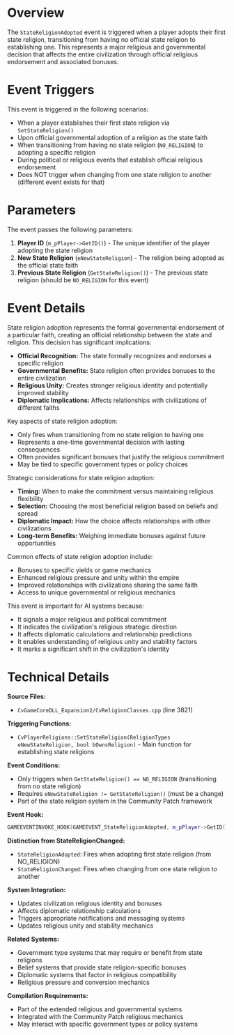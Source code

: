 # Overview

The `StateReligionAdopted` event is triggered when a player adopts their first state religion, transitioning from having no official state religion to establishing one. This represents a major religious and governmental decision that affects the entire civilization through official religious endorsement and associated bonuses.

# Event Triggers

This event is triggered in the following scenarios:

- When a player establishes their first state religion via `SetStateReligion()`
- Upon official governmental adoption of a religion as the state faith
- When transitioning from having no state religion (`NO_RELIGION`) to adopting a specific religion
- During political or religious events that establish official religious endorsement
- Does NOT trigger when changing from one state religion to another (different event exists for that)

# Parameters

The event passes the following parameters:

1. **Player ID** (`m_pPlayer->GetID()`) - The unique identifier of the player adopting the state religion
2. **New State Religion** (`eNewStateReligion`) - The religion being adopted as the official state faith
3. **Previous State Religion** (`GetStateReligion()`) - The previous state religion (should be `NO_RELIGION` for this event)

# Event Details

State religion adoption represents the formal governmental endorsement of a particular faith, creating an official relationship between the state and religion. This decision has significant implications:

- **Official Recognition:** The state formally recognizes and endorses a specific religion
- **Governmental Benefits:** State religion often provides bonuses to the entire civilization
- **Religious Unity:** Creates stronger religious identity and potentially improved stability
- **Diplomatic Implications:** Affects relationships with civilizations of different faiths

Key aspects of state religion adoption:
- Only fires when transitioning from no state religion to having one
- Represents a one-time governmental decision with lasting consequences
- Often provides significant bonuses that justify the religious commitment
- May be tied to specific government types or policy choices

Strategic considerations for state religion adoption:
- **Timing:** When to make the commitment versus maintaining religious flexibility
- **Selection:** Choosing the most beneficial religion based on beliefs and spread
- **Diplomatic Impact:** How the choice affects relationships with other civilizations
- **Long-term Benefits:** Weighing immediate bonuses against future opportunities

Common effects of state religion adoption include:
- Bonuses to specific yields or game mechanics
- Enhanced religious pressure and unity within the empire
- Improved relationships with civilizations sharing the same faith
- Access to unique governmental or religious mechanics

This event is important for AI systems because:
- It signals a major religious and political commitment
- It indicates the civilization's religious strategic direction
- It affects diplomatic calculations and relationship predictions
- It enables understanding of religious unity and stability factors
- It marks a significant shift in the civilization's identity

# Technical Details

**Source Files:**
- `CvGameCoreDLL_Expansion2/CvReligionClasses.cpp` (line 3821)

**Triggering Functions:**
- `CvPlayerReligions::SetStateReligion(ReligionTypes eNewStateReligion, bool bOwnsReligion)` - Main function for establishing state religions

**Event Conditions:**
- Only triggers when `GetStateReligion() == NO_RELIGION` (transitioning from no state religion)
- Requires `eNewStateReligion != GetStateReligion()` (must be a change)
- Part of the state religion system in the Community Patch framework

**Event Hook:**
```cpp
GAMEEVENTINVOKE_HOOK(GAMEEVENT_StateReligionAdopted, m_pPlayer->GetID(), eNewStateReligion, GetStateReligion());
```

**Distinction from StateReligionChanged:**
- `StateReligionAdopted`: Fires when adopting first state religion (from NO_RELIGION)
- `StateReligionChanged`: Fires when changing from one state religion to another

**System Integration:**
- Updates civilization religious identity and bonuses
- Affects diplomatic relationship calculations
- Triggers appropriate notifications and messaging systems
- Updates religious unity and stability mechanics

**Related Systems:**
- Government type systems that may require or benefit from state religions
- Belief systems that provide state religion-specific bonuses
- Diplomatic systems that factor in religious compatibility
- Religious pressure and conversion mechanics

**Compilation Requirements:**
- Part of the extended religious and governmental systems
- Integrated with the Community Patch religious mechanics
- May interact with specific government types or policy systems